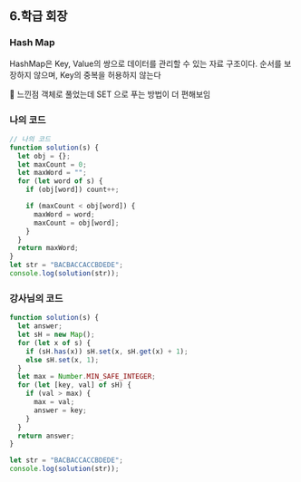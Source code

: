 ## 6.학급 회장

### Hash Map

HashMap은 Key, Value의 쌍으로 데이터를 관리할 수 있는 자료 구조이다. 순서를 보장하지 않으며, Key의 중복을 허용하지 않는다

📌 느낀점
객체로 풀었는데 SET 으로 푸는 방법이 더 편해보임

### 나의 코드

```js
// 나의 코드
function solution(s) {
  let obj = {};
  let maxCount = 0;
  let maxWord = "";
  for (let word of s) {
    if (obj[word]) count++;

    if (maxCount < obj[word]) {
      maxWord = word;
      maxCount = obj[word];
    }
  }
  return maxWord;
}
let str = "BACBACCACCBDEDE";
console.log(solution(str));
```

### 강사님의 코드

```js
function solution(s) {
  let answer;
  let sH = new Map();
  for (let x of s) {
    if (sH.has(x)) sH.set(x, sH.get(x) + 1);
    else sH.set(x, 1);
  }
  let max = Number.MIN_SAFE_INTEGER;
  for (let [key, val] of sH) {
    if (val > max) {
      max = val;
      answer = key;
    }
  }
  return answer;
}

let str = "BACBACCACCBDEDE";
console.log(solution(str));
```
